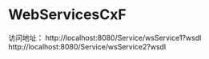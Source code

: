 # WebServicesCxF
访问地址：
http://localhost:8080/Service/wsService1?wsdl
http://localhost:8080/Service/wsService2?wsdl
